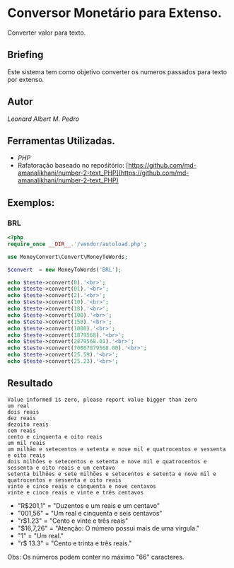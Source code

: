 # Conversor Monetário para Extenso.

Converter valor para texto.

## Briefing
Este sistema tem como objetivo converter os numeros passados para texto por extenso.

## Autor
_Leonard Albert M. Pedro_

## Ferramentas Utilizadas.
 * _PHP_
 * Rafatoração baseado no repośitório: [https://github.com/md-amanalikhani/number-2-text_PHP](https://github.com/md-amanalikhani/number-2-text_PHP)


## Exemplos:
### BRL
```php
<?php
require_once __DIR__.'/vendor/autoload.php';

use MoneyConvert\Convert\MoneyToWords;

$convert  = new MoneyToWords('BRL');

echo $teste->convert(0).'<br>';
echo $teste->convert(01).'<br>';
echo $teste->convert(2).'<br>';
echo $teste->convert(10).'<br>';
echo $teste->convert(18).'<br>';
echo $teste->convert(100).'<br>';
echo $teste->convert(158).'<br>';
echo $teste->convert(1000).'<br>';
echo $teste->convert(1879568).'<br>';
echo $teste->convert(2879568.01).'<br>';
echo $teste->convert(70007879568.00).'<br>';
echo $teste->convert(25.59).'<br>';
echo $teste->convert(25.23).'<br>';
```
## Resultado
```
Value informed is zero, please report value bigger than zero
um real  
dois reais  
dez reais  
dezoito reais  
cem reais  
cento e cinquenta e oito reais  
um mil reais  
um milhão e setecentos e setenta e nove mil e quatrocentos e sessenta e oito reais  
dois milhões e setecentos e setenta e nove mil e quatrocentos e sessenta e oito reais e um centavo
setenta bilhões e sete milhões e setecentos e setenta e nove mil e quatrocentos e sessenta e oito reais  
vinte e cinco reais e cinquenta e nove centavos
vinte e cinco reais e vinte e três centavos
```
 * "R$201,1"  = "Duzentos e um reais e um centavo"
 * "001,56"   = "Um real e cinquenta e seis centavos"
 * "r$1.23"   = "Cento e vinte e três reais"
 * "$16,7,26" = "Atenção: O número possui mais de uma virgula."
 * "1" = "Um real."
 * "r$ 13.3" = "Cento e trinta e três reais."

Obs: Os números podem conter no máximo "66" caracteres.
